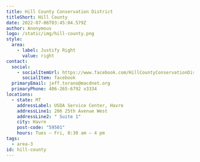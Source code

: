 ```yaml
---
title: Hill County Conservation District
titleShort: Hill County
date: 2022-07-06T03:45:04.579Z
author: Anonymous
logo: /static/img/hill-county.png
style:
  area:
    - label: Justify Right
      value: right
contact:
  social:
    - socialItemUrl: https://www.facebook.com/HillCountyConservationDistrict
      socialItem: facebook
  primaryEmail: jeff.torano@macdnet.org
  primaryPhone: 406-265-6792 x3334
locations:
  - state: MT
    addressLabel: USDA Service Center, Havre
    addressLine1: 206 25th Avenue West
    addressLine2: " Suite 1"
    city: Havre
    post-code: "59501"
    hours: Tues – Fri, 8:30 am – 4 pm
tags:
  - area-3
id: hill-county
---
```

